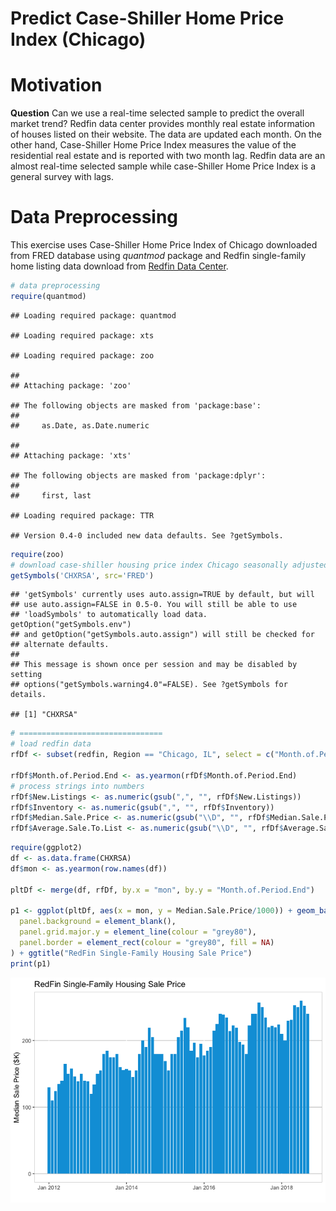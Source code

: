 Predict Case-Shiller Home Price Index (Chicago)
================

Motivation
==========

**Question** Can we use a real-time selected sample to predict the overall market trend?
Redfin data center provides monthly real estate information of houses listed on their website. The data are updated each month. On the other hand, Case-Shiller Home Price Index measures the value of the residential real estate and is reported with two month lag. Redfin data are an almost real-time selected sample while case-Shiller Home Price Index is a general survey with lags.

Data Preprocessing
==================

This exercise uses Case-Shiller Home Price Index of Chicago downloaded from FRED database using *quantmod* package and Redfin single-family home listing data download from [Redfin Data Center](https://www.redfin.com/blog/data-center).

``` r
# data preprocessing
require(quantmod)
```

    ## Loading required package: quantmod

    ## Loading required package: xts

    ## Loading required package: zoo

    ## 
    ## Attaching package: 'zoo'

    ## The following objects are masked from 'package:base':
    ## 
    ##     as.Date, as.Date.numeric

    ## 
    ## Attaching package: 'xts'

    ## The following objects are masked from 'package:dplyr':
    ## 
    ##     first, last

    ## Loading required package: TTR

    ## Version 0.4-0 included new data defaults. See ?getSymbols.

``` r
require(zoo)
# download case-shiller housing price index Chicago seasonally adjusted
getSymbols('CHXRSA', src='FRED')
```

    ## 'getSymbols' currently uses auto.assign=TRUE by default, but will
    ## use auto.assign=FALSE in 0.5-0. You will still be able to use
    ## 'loadSymbols' to automatically load data. getOption("getSymbols.env")
    ## and getOption("getSymbols.auto.assign") will still be checked for
    ## alternate defaults.
    ## 
    ## This message is shown once per session and may be disabled by setting 
    ## options("getSymbols.warning4.0"=FALSE). See ?getSymbols for details.

    ## [1] "CHXRSA"

``` r
# ================================
# load redfin data
rfDf <- subset(redfin, Region == "Chicago, IL", select = c("Month.of.Period.End", "Median.Sale.Price", "Homes.Sold", "New.Listings", "Inventory", "Days.on.Market", "Average.Sale.To.List"))

rfDf$Month.of.Period.End <- as.yearmon(rfDf$Month.of.Period.End)
# process strings into numbers
rfDf$New.Listings <- as.numeric(gsub(",", "", rfDf$New.Listings))
rfDf$Inventory <- as.numeric(gsub(",", "", rfDf$Inventory))
rfDf$Median.Sale.Price <- as.numeric(gsub("\\D", "", rfDf$Median.Sale.Price)) * 1000
rfDf$Average.Sale.To.List <- as.numeric(gsub("\\D", "", rfDf$Average.Sale.To.List)) * 0.001
```

``` r
require(ggplot2)
df <- as.data.frame(CHXRSA)
df$mon <- as.yearmon(row.names(df))

pltDf <- merge(df, rfDf, by.x = "mon", by.y = "Month.of.Period.End")

p1 <- ggplot(pltDf, aes(x = mon, y = Median.Sale.Price/1000)) + geom_bar(stat = "identity", fill = "#00a0dc") + expand_limits(y = 0) + scale_x_yearmon(breaks =  scales::pretty_breaks(n = 4)) + xlab("") + ylab("Median Sale Price ($K)") + theme(
  panel.background = element_blank(),
  panel.grid.major.y = element_line(colour = "grey80"),
  panel.border = element_rect(colour = "grey80", fill = NA)
) + ggtitle("RedFin Single-Family Housing Sale Price")
print(p1)
```

![](predict-case-shiller-index_files/figure-markdown_github/eda_plot-1.png)
